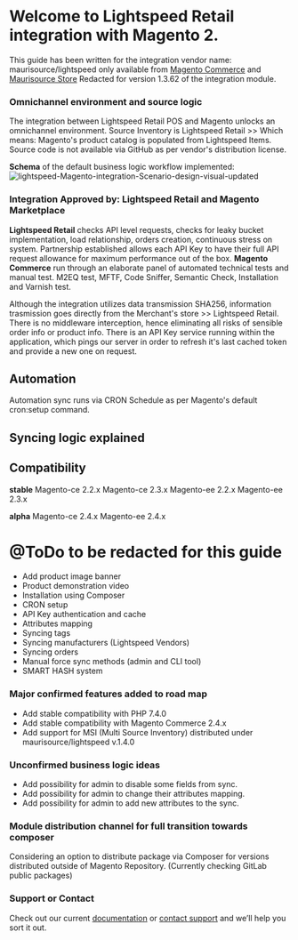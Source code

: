 # Welcome to Lightspeed Retail integration with Magento 2.

This guide has been written for the integration vendor name: maurisource/lightspeed only available from [Magento Commerce](https://marketplace.magento.com/maurisource-lightspeed.html) and [Maurisource Store](https://store.maurisource.com/)
Redacted for version 1.3.62 of the integration module.

### Omnichannel environment and source logic

The integration between Lightspeed Retail POS and Magento unlocks an omnichannel environment.
Source Inventory is Lightspeed Retail >> Which means: Magento's product catalog is populated from Lightspeed Items.
Source code is not available via GitHub as per vendor's distribution license.

**Schema** of the default business logic workflow implemented:
![lightspeed-Magento-integration-Scenario-design-visual-updated](https://user-images.githubusercontent.com/1178609/107824051-cd0d2700-6d4e-11eb-8754-cbae750c74aa.png)



### Integration Approved by: Lightspeed Retail and Magento Marketplace
**Lightspeed Retail** checks API level requests, checks for leaky bucket implementation, load relationship, orders creation, continuous stress on system. Partnership established allows each API Key to have their full API request allowance for maximum performance out of the box.
**Magento Commerce** run through an elaborate panel of automated technical tests and manual test. M2EQ test, MFTF, Code Sniffer, Semantic Check, Installation and Varnish test.

Although the integration utilizes data transmission SHA256, information trasmission goes directly from the Merchant's store >> Lightspeed Retail.
There is no middleware interception, hence eliminating all risks of sensible order info or product info.
There is an API Key service running within the application, which pings our server in order to refresh it's last cached token and provide a new one on request.

## Automation
Automation sync runs via CRON Schedule as per Magento's default cron:setup command.

## Syncing logic explained

## Compatibility
**stable**
Magento-ce 2.2.x 
Magento-ce 2.3.x
Magento-ee 2.2.x
Magento-ee 2.3.x

**alpha**
Magento-ce 2.4.x
Magento-ee 2.4.x

# @ToDo to be redacted for this guide
- Add product image banner
- Product demonstration video
- Installation using Composer
- CRON setup
- API Key authentication and cache
- Attributes mapping
- Syncing tags
- Syncing manufacturers (Lightspeed Vendors)
- Syncing orders
- Manual force sync methods (admin and CLI tool)
- SMART HASH system

### Major confirmed features added to road map
- Add stable compatibility with PHP 7.4.0
- Add stable compatibility with Magento Commerce 2.4.x
- Add support for MSI (Multi Source Inventory) distributed under maurisource/lightspeed v.1.4.0 

### Unconfirmed business logic ideas
- Add possibility for admin to disable some fields from sync.
- Add possibility for admin to change their attributes mapping.
- Add possibility for admin to add new attributes to the sync.

### Module distribution channel for full transition towards composer
Considering an option to distribute package via Composer for versions distributed outside of Magento Repository. (Currently checking GitLab public packages)

### Support or Contact

Check out our current [documentation](https://docs.google.com/document/d/1jVT4F1kaO88IxRQ1orJS7SlFdMveVzRCxK0xpQrLZZs/edit#) or [contact support](https://maurisource.zendesk.com/hc/en-us/requests/new) and we’ll help you sort it out.
